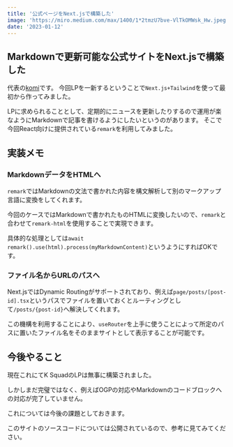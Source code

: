 ```yaml
---
title: '公式ページをNext.jsで構築した'
image: 'https://miro.medium.com/max/1400/1*2tmzU7bve-VlTkOMWsk_Hw.jpeg'
date: '2023-01-12'
---
```


## Markdownで更新可能な公式サイトをNext.jsで構築した

代表の[komi](https://twitter.com/komi_edtr_1230)です。
今回LPを一新するということで`Next.js+Tailwind`を使って最初から作ってみました。

LPに求められることとして、定期的にニュースを更新したりするので運用が楽なようにMarkdownで記事を書けるようにしたいというのがあります。
そこで今回React向けに提供されている`remark`を利用してみました。

## 実装メモ

### MarkdownデータをHTMLへ

`remark`ではMarkdownの文法で書かれた内容を構文解析して別のマークアップ言語に変換をしてくれます。

今回のケースではMarkdownで書かれたものHTMLに変換したいので、`remark`と合わせて`remark-html`を使用することで実現できます。

具体的な処理としては`await remark().use(html).process(myMarkdownContent)`というようにすればOKです。

### ファイル名からURLのパスへ

Next.jsではDynamic Routingがサポートされており、例えば`page/posts/[post-id].tsx`というパスでファイルを置いておくとルーティングとして`/posts/{post-id}`へ解決してくれます。

この機構を利用することにより、`useRouter`を上手に使うことによって所定のパスに置いたファイル名をそのままサイトとして表示することが可能です。

## 今後やること

現在これにてK SquadのLPは無事に構築されました。

しかしまだ完璧ではなく、例えばOGPの対応やMarkdownのコードブロックへの対応が完了していません。

これについては今後の課題としておきます。

このサイトのソースコードについては公開されているので、参考に見てみてください。
